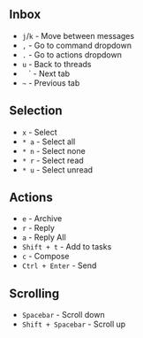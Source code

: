 ## Inbox

* `j`/`k` - Move between messages
* `,` - Go to command dropdown
* `.` - Go to actions dropdown
* `u` - Back to threads
* ` ` ` -  Next tab
* `~` -  Previous tab

## Selection

* `x` - Select
* `* a` - Select all
* `* n` - Select none
* `* r` - Select read
* `* u` - Select unread

## Actions

* `e` - Archive
* `r` - Reply
* `a` - Reply All
* `Shift + t` - Add to tasks
* `c` - Compose
* `Ctrl + Enter` - Send

## Scrolling

* `Spacebar` - Scroll down
* `Shift + Spacebar` - Scroll up
